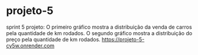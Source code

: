 # projeto-5
sprint 5 projeto:
O primeiro gráfico mostra a distribuição da venda de carros pela quantidade de km rodados.
O segundo gráfico mostra a distribuição do preço pela quantidade de km rodados.
https://projeto-5-cy5w.onrender.com
